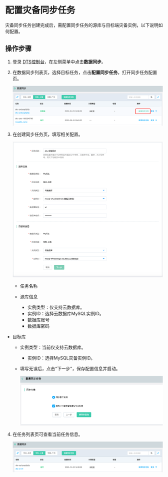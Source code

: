 # 配置灾备同步任务

灾备同步任务创建完成后，需配置同步任务的源库与目标端灾备实例，以下说明如何配置。



## 操作步骤

1. 登录 [DTS控制台](http://dts-console.jdcloud.com/subscription/list)，在左侧菜单中点击**数据同步**。

2. 在数据同步列表页，选择目标任务，点击**配置同步任务**，打开同步任务配置页。

   ![image-20201023144957292](../../../../../image/Data-Transmission-Service/dts-041.png)

3. 在创建同步任务页，填写相关配置。

   ![image-20201223113949975](../../../../../image/Data-Transmission-Service/dts-053.png)

   - 任务名称

   - 源库信息

     - 实例类型：仅支持云数据库。
     - 实例ID：选择云数据库MySQL实例ID。
     - 数据库账号
     - 数据库密码
     
- 目标库
   
  - 实例类型：当前仅支持云数据库。
     - 实例ID：选择MySQL灾备实例ID。
     
   - 填写无误后，点击“下一步”，保存配置信息并启动。
   
     ![image-20201023184552550](../../../../../image/Data-Transmission-Service/dts-044.png)

4. 在任务列表页可查看当前任务信息。

   ![image-20201023172656937](../../../../../image/Data-Transmission-Service/dts-043.png)

